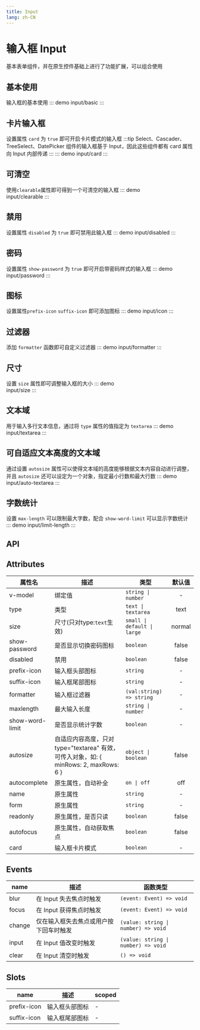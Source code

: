 ```yaml
---
title: Input
lang: zh-CN
---
```


# 输入框 Input
基本表单组件，并在原生控件基础上进行了功能扩展，可以组合使用

## 基本使用
输入框的基本使用
::: demo 
input/basic
:::


## 卡片输入框
设置属性 `card` 为 `true` 即可开启卡片模式的输入框
:::tip
Select、Cascader、TreeSelect、DatePicker 组件的输入框基于 Input，因此这些组件都有 card 属性向 Input 内部传递
:::
::: demo 
input/card
:::



## 可清空
使用`clearable`属性即可得到一个可清空的输入框
::: demo  
input/clearable
:::


## 禁用
设置属性 `disabled` 为 `true` 即可禁用此输入框
::: demo 
input/disabled
:::



## 密码
设置属性 `show-password` 为 `true` 即可开启带密码样式的输入框
::: demo 
input/password
:::


## 图标 
设置属性`prefix-icon` `suffix-icon` 即可添加图标
::: demo 
input/icon
:::

## 过滤器
添加 `formatter` 函数即可自定义过滤器
::: demo 
input/formatter
:::

## 尺寸
设置 `size` 属性即可调整输入框的大小
::: demo  
input/size
:::


## 文本域
用于输入多行文本信息，通过将 `type` 属性的值指定为 `textarea`
::: demo 
input/textarea
:::

## 可自适应文本高度的文本域 
通过设置 `autosize` 属性可以使得文本域的高度能够根据文本内容自动进行调整，并且 `autosize` 还可以设定为一个对象，指定最小行数和最大行数
::: demo 
input/auto-textarea
:::



## 字数统计
设置 `max-length` 可以限制最大字数，配合 `show-word-limit` 可以显示字数统计
::: demo 
input/limit-length
:::


## API
## Attributes
|属性名|描述|类型|默认值|
|-------|-------|---|:---:|
|v-model|绑定值|`string \| number`|-|
|type|类型|`text \| textarea`|text|
|size|尺寸(只对type:`text`生效)|`small \| default \| large`|normal|
|show-password|是否显示切换密码图标|`boolean`|false|
|disabled|禁用|`boolean`|false|
|prefix-icon|输入框头部图标|`string`|-|
|suffix-icon|输入框尾部图标|`string`|-|
|formatter|输入框过滤器|`(val:string) => string`|-|
|maxlength|最大输入长度|`string \| number`|-|
|show-word-limit|是否显示统计字数|`boolean`|-|
|autosize|自适应内容高度，只对 type="textarea" 有效，可传入对象，如: \{ minRows: 2, maxRows: 6 \}|`object \| boolean`|false|
|autocomplete|原生属性，自动补全|`on \| off`|off|
|name|原生属性|`string`|-|
|form|原生属性|`string`|-|
|readonly|原生属性，是否只读|`boolean`|false|
|autofocus|原生属性，自动获取焦点|`boolean`|false|
|card|输入框卡片模式|`boolean`|-|


## Events
|name|描述|函数类型|
|---|---|---|
|blur|在 Input 失去焦点时触发|`(event: Event) => void`|
|focus|在 Input 获得焦点时触发|`(event: Event) => void`|
|change|仅在输入框失去焦点或用户按下回车时触发|`(value: string \| number) => void`|
|input|在 Input 值改变时触发|`(value: string \| number) => void`|
|clear|在 Input 清空时触发|`() => void`|


## Slots
|name|描述|scoped|
|---|---|---|
|prefix-icon|输入框头部图标|-|
|suffix-icon|输入框尾部图标|-|




